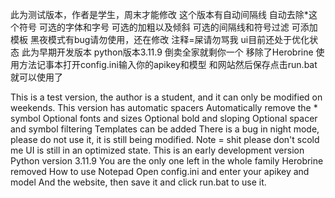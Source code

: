 此为测试版本，作者是学生，周末才能修改
这个版本有自动间隔线
自动去除*这个符号
可选的字体和字号
可选的加粗以及倾斜
可选的间隔线和符号过滤
可添加模板
黑夜模式有bug请勿使用，还在修改
注释=屎请勿骂我
ui目前还处于优化状态
此为早期开发版本
python版本3.11.9
倒卖全家就剩你一个
移除了Herobrine
使用方法记事本打开config.ini输入你的apikey和模型
和网站然后保存点击run.bat就可以使用了

This is a test version, the author is a student, and it can only be modified on weekends.
This version has automatic spacers
Automatically remove the * symbol
Optional fonts and sizes
Optional bold and sloping
Optional spacer and symbol filtering
Templates can be added
There is a bug in night mode, please do not use it, it is still being modified.
Note = shit please don't scold me
UI is still in an optimized state.
This is an early development version
Python version 3.11.9
You are the only one left in the whole family
Herobrine removed
How to use Notepad Open config.ini and enter your apikey and model
And the website, then save it and click run.bat to use it.
